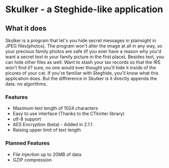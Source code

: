 # Skulker - a Steghide-like application
## What it does
Skulker is a program that let's you hide secret messages in plainsight in JPEG files(photos). The program won't alter the image at all in any way, so your precious family photos are safe (if you ever have a reason why you'd want a secret text in your family picture in the first place).
Besides text, you can hide other files as well. Want to stash your tax records so that the IRS won't find it? sure, no one would ever thought you'll hide it inside of the picures of your cat.
If you're familiar with Steghide, you'll know what this application does. But the diffrerence in Skulker is it directly appends the data. no algorithms.
### Features
- Maximum text length of 1024 characters
- Easy to use interface (Thanks to the CTkinter library)
- utf-8 support
- AES Encryption (beta) - Added in 2.1.1
- Raising upper limit of text length
### Planned Features
- File injection up to 20MB of data
- GZIP compression

  
